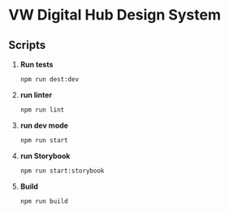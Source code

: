 # VW Digital Hub Design System

## Scripts

1.  **Run tests**

    ```bash
    npm run dest:dev
    ```

2.  **run linter**

    ```bash
    npm run lint
    ```

3.  **run dev mode**

    ```bash
    npm run start
    ```

4.  **run Storybook**

    ```bash
    npm run start:storybook
    ```

5.  **Build**
    ```bash
    npm run build
    ```
